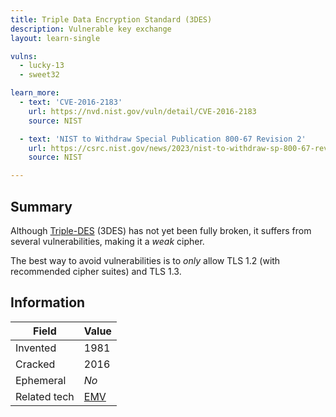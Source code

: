 ```yaml
---
title: Triple Data Encryption Standard (3DES)
description: Vulnerable key exchange
layout: learn-single

vulns:
  - lucky-13
  - sweet32

learn_more:
  - text: 'CVE-2016-2183'
    url: https://nvd.nist.gov/vuln/detail/CVE-2016-2183
    source: NIST

  - text: 'NIST to Withdraw Special Publication 800-67 Revision 2'
    url: https://csrc.nist.gov/news/2023/nist-to-withdraw-sp-800-67-rev-2
    source: NIST

---
```


## Summary

Although [Triple-DES] (3DES) has not yet been fully broken, it suffers from several vulnerabilities, making it a _weak_ cipher.

The best way to avoid vulnerabilities is to _only_ allow TLS 1.2 (with recommended cipher suites) and TLS 1.3.

## Information

| Field        | Value |
|--------------|-------|
| Invented     | 1981  |
| Cracked      | 2016  |
| Ephemeral    | _No_  |
| Related tech | [EMV] |

[EMV]: https://en.wikipedia.org/wiki/EMV
[Triple-DES]: https://en.wikipedia.org/wiki/Triple_DES
